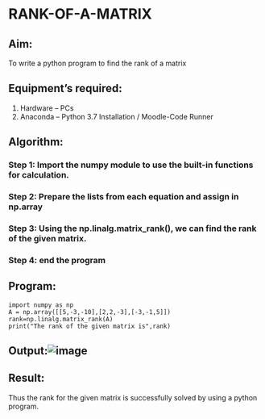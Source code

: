 # RANK-OF-A-MATRIX
## Aim:
To write a python program to find the rank of a matrix
## Equipment’s required:
1. 	Hardware – PCs
2. 	Anaconda – Python 3.7 Installation / Moodle-Code Runner
## Algorithm:
### Step 1: Import the numpy module to use the built-in functions for calculation.

### Step 2: Prepare the lists from each equation and assign in np.array

### Step 3: Using the np.linalg.matrix_rank(), we can find the rank of the given matrix.

### Step 4: end the program
## Program:
```
import numpy as np
A = np.array([[5,-3,-10],[2,2,-3],[-3,-1,5]])
rank=np.linalg.matrix_rank(A)
print("The rank of the given matrix is",rank)
```
## Output:![image](https://github.com/Supraja0510/RANK-OF-A-MATRIX/assets/155217478/93411f1c-fd73-4f7a-a341-29870d1d4aaf)

## Result:
Thus the rank for the given matrix is successfully solved by  using a python program.

